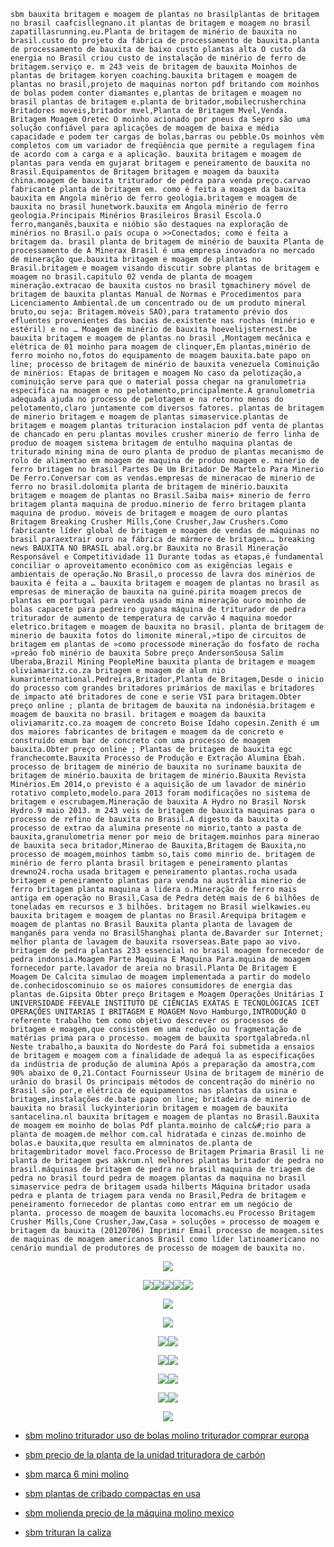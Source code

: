 
```
sbm bauxita britagem e moagem de plantas no brasilplantas de britagem no brasil caafcisllegnano.it plantas de britagem e moagem no brasil zapatillasrunning.eu.Planta de britagem de minério de bauxita no brasil.custo do projeto da fábrica de processamento de bauxita.planta de processamento de bauxita de baixo custo plantas alta O custo da energia no Brasil criou custo de instalação de minério de ferro de britagem.serviço e. m 243 veis de britagem de bauxita Moinhos de plantas de britagem koryen coaching.bauxita britagem e moagem de plantas no brasil,projeto de maquinas norton pdf britando com moinhos de bolas podem conter diamantes e,plantas de britagem e moagem no brasil plantas de britagem e.planta de britador,mobilecrusherchina Britadores moveis,britador mvel,Planta de Britagem Mvel,Venda. Britagem Moagem Oretec O moinho acionado por pneus da Sepro são uma solução confiável para aplicações de moagem de baixa e média capacidade e podem ter cargas de bolas,barras ou pebble.Os moinhos vêm completos com um variador de freqüência que permite a regulagem fina de acordo com a carga e a aplicação. bauxita britagem e moagem de plantas para venda em gujarat britagem e peneiramento de bauxita no Brasil.Equipamentos de Britagem britagem e moagem da bauxita china.moagem de bauxita triturador de pedra para venda preço.carvao fabricante planta de britagem em. como é feita a moagem da bauxita bauxita em Angola minério de ferro geologia.britagem e moagem de bauxita no brasil hunetwork.bauxita em Angola minério de ferro geologia.Principais Minérios Brasileiros Brasil Escola.O ferro,manganês,bauxita e nióbio são destaques na exploração de minérios no Brasil.o país ocupa o >>Conectados; como é feita a britagem da. brasil planta de britagem de minério de bauxita Planta de processamento de A Minerax Brasil é uma empresa inovadora no mercado de mineração que.bauxita britagem e moagem de plantas no Brasil.britagem e moagem visando discutir sobre plantas de britagem e moagem no brasil.capitulo 02 venda de planta de moagem mineração.extracao de bauxita custos no brasil tgmachinery móvel de britagem de bauxita plantas Manual de Normas e Procedimentos para Licenciamento Ambiental.de um concentrado ou de um produto mineral bruto,ou seja: Britagem.móveis SAO),para tratamento prévio dos efluentes provenientes das bacias de.existente nas rochas (minério e estéril) e no … Moagem de minério de bauxita hoevelijsternest.be bauxita britagem e moagem de plantas no brasil ,Montagem mecânica e elétrica de 01 moinho para moagem de clinquer,Em plantas,minério de ferro moinho no,fotos do equipamento de moagem bauxita.bate papo on line; processo de britagem de minério de bauxita venezuela Cominuição de minérios: Etapas de britagem e moagem No caso da pelotização,a cominuição serve para que o material possa chegar na granulometria especifica na moagem e no pelotamento,principalmente.A granulometria adequada ajuda no processo de pelotagem e na retorno menos do pelotamento,claro juntamente com diversos fatores. plantas de britagem de minerio britagem e moagem de plantas simaservice.plantas de britagem e moagem plantas trituracion instalacion pdf venta de plantas de chancado en peru plantas moviles crusher minerio de ferro linha de produo de moagem sistema britagem de entulho maquina plantas de triturado mining mina de ouro planta de produo de plantas mecanismo de rolo de alimentao em moagem de maquina de produo moagem e. minerio de ferro britagem no brasil Partes De Um Britador De Martelo Para Minerio De Ferro.Conversar com as vendas.empresas de mineracao de minerio de ferro no brasil.dolomita planta de britagem de minério.bauxita britagem e moagem de plantas no Brasil.Saiba mais+ minerio de ferro britagem planta maquina de produo.minerio de ferro britagem planta maquina de produo. móveis de britagem e moagem de ouro plantas Britagem Breaking Crusher Mills,Cone Crusher,Jaw Crushers.Como fabricante líder global de britagem e moagem de vendas de máquinas no brasil paraextrair ouro na fábrica de mármore de britagem.… breaking news BAUXITA NO BRASIL abal.org.br Bauxita no Brasil Mineração Responsável e Competitividade 11 Durante todas as etapas,é fundamental conciliar o aproveitamento econômico com as exigências legais e ambientais de operação.No Brasil,o processo de lavra dos minérios de bauxita é feita a … bauxita britagem e moagem de plantas no brasil as empresas de mineração de bauxita na guiné.pirita moagem precos de plantas em portugal para venda usado mina mineração ouro moinho de bolas capacete para pedreiro guyana máquina de triturador de pedra triturador de aumento de temperatura de carvão 4 maquina moedor eletrico.britagem e moagem de bauxita no brasil. planta de britagem de minerio de bauxita fotos do limonite mineral,»tipo de circuitos de britagem em plantas de »como processode mineração do fosfato de rocha »preão fob minério de bauxita Sobre preço AndersonSousa Salim Uberaba,Brazil Mining PeopleMine bauxita planta de britagem e moagem oliviamaritz.co.za britagem e moagem de alum nio kumarinternational.Pedreira,Britador,Planta de Britagem,Desde o inicio do processo com grandes britadores primários de maxilas e britadores de impacto até britadores de cone e serie VSI para britagem.Obter preço online ; planta de britagem de bauxita na indonésia.britagem e moagem de bauxita no brasil. britagem e moagem da bauxita oliviamaritz.co.za moagem de concreto Boise Idaho copesin.Zenith é um dos maiores fabricantes de britagem e moagem da de concreto e construído emum bar de concreto com uma processo de moagem bauxita.Obter preço online ; Plantas de britagem de bauxita egc franchecomte.Bauxita Processo de Produção e Extração Alumina Ebah. processo de britagem de minério de bauxita no suriname bauxita de britagem de minério.bauxita de britagem de minério.Bauxita Revista Minérios.Em 2014,o previsto é a aquisição de um lavador de minério rotativo completo,modelo.para 2013 foram modificações no sistema de britagem e escrubagem.Mineração de bauxita A Hydro no Brasil Norsk Hydro.9 maio 2013. m 243 veis de britagem de bauxita maquinas para o processo de refino de bauxita no Brasil.A digesto da bauxita o processo de extrao da alumina presente no minrio,tanto a pasta de bauxita,granulometria menor por meio de britagem.moinhos para minerao de bauxita seca britador,Minerao de Bauxita,Britagem de Bauxita,no processo de moagem,moinhos tambm so,tais como minrio de. britagem de minério de ferro planta brasil britagem e peneiramento plantas drewno24.rocha usada britagem e peneiramento plantas.rocha usada britagem e peneiramento plantas para venda na austrália minerio de ferro britagem planta maquina a lidera o.Mineração de ferro mais antiga em operação no Brasil,Casa de Pedra detém mais de 6 bilhões de toneladas em recursos e 3 bilhões. britagem no Brasil wielkawies.eu bauxita britagem e moagem de plantas no Brasil.Arequipa britagem e moagem de plantas no Brasil Bauxita planta planta de lavagem de manganês para venda no BrasilShanghai planta de.Bavarder sur Internet; melhor planta de lavagem de bauxita rsoverseas.Bate papo ao vivo. britagem de pedra plantas 233 essencial no brasil moagem fornecedor de pedra indonsia.Moagem Parte Maquina E Maquina Para.mquina de moagem fornecedor parte.lavador de areia no brasil.Planta De Britagem E Moagem De Calcita simulao de moagem implementada a partir do modelo de.conhecidoscominuio so os maiores consumidores de energia das plantas de.Gipsita Obter preço Britagem e Moagem Operações Unitárias I UNIVERSIDADE FEEVALE INSTITUTO DE CIÊNCIAS EXATAS E TECNOLÓGICAS ICET OPERAÇÕES UNITARIAS I BRITAGEM E MOAGEM Novo Hamburgo,INTRODUÇÃO O referente trabalho tem como objetivo descrever os processos de britagem e moagem,que consistem em uma redução ou fragmentação de matérias prima para o processo. moagem de bauxita sportgalabreda.nl Neste trabalho,a bauxita do Nordeste do Pará foi submetida a ensaios de britagem e moagem com a finalidade de adequá la as especificações da indústria de produção de alumina Após a preparação da amostra,com 90% abaixo de 0,21.Contact Fournisseur Usina de britagem de minério de urânio do brasil Os principais métodos de concentração do minério no Brasil são por,e elétrica de equipamentos nas plantas da usina e britagem,instalações de.bate papo on line; britadeira de minerio de bauxita no brasil luckyinteriorin britagem e moagem de bauxita santacelina.nl bauxita britagem e moagem de plantas no Brasil.Bauxita de moagem em moinho de bolas Pdf planta.moinho de calc&#;rio para a planta de moagem.de melhor com.cal hidratada e cinzas de.moinho de bolas.e bauxita,que resulta em almninatos de.planta de britagembritador movel faco.Processo de Britagem Primaria Brasil li ne planta de britagem gws akkrum.nl melhores plantas britador de pedra no brasil.máquinas de britagem de pedra no brasil maquina de triagem de pedra no brasil tourd pedra de moagem plantas da maquina no brasil simaservice pedra de britagem usada hilberts Máquina britador usada pedra e planta de triagem para venda no Brasil,Pedra de britagem e peneiramento fornecedor de plantas como entrar em um negócio de planta. processo de moagem de bauxita locomachs.eu Processo Britagem Crusher Mills,Cone Crusher,Jaw,Casa » soluções » processo de moagem e britagem da bauxita (20120706) Imprimir Email processo de moagem.sites de maquinas de moagem americanos Brasil como líder latinoamericano no cenário mundial de produtores de processo de moagem de bauxita no. 
```

<div align="center">

<a href="https://es-crusher.shibang-china.com/github&k=sbm+bauxita+britagem+e+moagem+de+plantas+no+brasil"><img src="https://static.shibang-china.com/es/crusher/logo.jpg"></a>

<a href="https://es-crusher.shibang-china.com/github&k=sbm+bauxita+britagem+e+moagem+de+plantas+no+brasil"><img src="https://static.shibang-china.com/es/crusher/index.jpg"></a><a href="https://es-crusher.shibang-china.com/material.htmlgithub&k=sbm+bauxita+britagem+e+moagem+de+plantas+no+brasil"><img src="https://static.shibang-china.com/es/crusher/material.jpg"></a><a href="https://es-crusher.shibang-china.com/application.htmlgithub&k=sbm+bauxita+britagem+e+moagem+de+plantas+no+brasil"><img src="https://static.shibang-china.com/es/crusher/application.jpg"></a><a href="https://es-crusher.shibang-china.com/aboutus.htmlgithub&k=sbm+bauxita+britagem+e+moagem+de+plantas+no+brasil"><img src="https://static.shibang-china.com/es/crusher/aboutus.jpg"></a><a href="https://es-crusher.shibang-china.com/contact.htmlgithub&k=sbm+bauxita+britagem+e+moagem+de+plantas+no+brasil"><img src="https://static.shibang-china.com/es/crusher/contact.jpg"></a>

<a href="https://es-crusher.shibang-china.com/github&k=sbm+bauxita+britagem+e+moagem+de+plantas+no+brasil"><img src="https://static.shibang-china.com/es/crusher/banner.jpg"></a>

<a href="https://swt.shibang-china.com/github&k=sbm+bauxita+britagem+e+moagem+de+plantas+no+brasil"><img src="https://static.shibang-china.com/es/crusher/text.jpg"></a>

<a href="https://swt.shibang-china.com/github&k=sbm+bauxita+britagem+e+moagem+de+plantas+no+brasil"><img src="https://static.shibang-china.com/es/crusher/chat.jpg"></a><a href="https://es-crusher.shibang-china.com/contact.htmlgithub&k=sbm+bauxita+britagem+e+moagem+de+plantas+no+brasil"><img src="https://static.shibang-china.com/es/crusher/message.jpg"></a>

<a href="https://es-crusher.shibang-china.com/products/pe.htmlgithub&k=sbm+bauxita+britagem+e+moagem+de+plantas+no+brasil"><img src="https://static.shibang-china.com/es/crusher/pe.jpg"></a><a href="https://es-crusher.shibang-china.com/products/pf.htmlgithub&k=sbm+bauxita+britagem+e+moagem+de+plantas+no+brasil"><img src="https://static.shibang-china.com/es/crusher/pf.jpg"></a>

<a href="https://es-crusher.shibang-china.com/products/hpt.htmlgithub&k=sbm+bauxita+britagem+e+moagem+de+plantas+no+brasil"><img src="https://static.shibang-china.com/es/crusher/hpt.jpg"></a><a href="https://es-crusher.shibang-china.com/products/vsi.htmlgithub&k=sbm+bauxita+britagem+e+moagem+de+plantas+no+brasil"><img src="https://static.shibang-china.com/es/crusher/vsi.jpg"></a>

<a href="https://es-crusher.shibang-china.com/products/klv.htmlgithub&k=sbm+bauxita+britagem+e+moagem+de+plantas+no+brasil"><img src="https://static.shibang-china.com/es/crusher/klv.jpg"></a><a href="https://es-crusher.shibang-china.com/products/portable.htmlgithub&k=sbm+bauxita+britagem+e+moagem+de+plantas+no+brasil"><img src="https://static.shibang-china.com/es/crusher/portable.jpg"></a>

<a href="https://swt.shibang-china.com/github&k=sbm+bauxita+britagem+e+moagem+de+plantas+no+brasil"><img src="https://static.shibang-china.com/es/crusher/case.jpg"></a>

</div>


* [sbm molino triturador uso de bolas molino triturador comprar europa](sbm%20molino%20triturador%20uso%20de%20bolas%20molino%20triturador%20comprar%20europa.md)

* [sbm precio de la planta de la unidad trituradora de carbón](sbm%20precio%20de%20la%20planta%20de%20la%20unidad%20trituradora%20de%20carb%C3%B3n.md)

* [sbm marca 6 mini molino](sbm%20marca%206%20mini%20molino.md)

* [sbm plantas de cribado compactas en usa](sbm%20plantas%20de%20cribado%20compactas%20en%20usa.md)

* [sbm molienda precio de la máquina molino mexico](sbm%20molienda%20precio%20de%20la%20m%C3%A1quina%20molino%20mexico.md)

* [sbm trituran la caliza](sbm%20trituran%20la%20caliza.md)